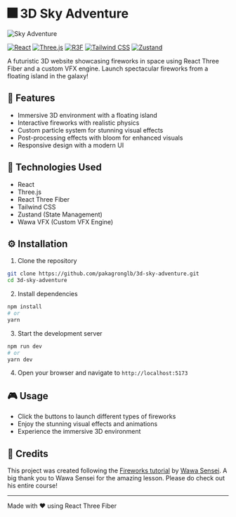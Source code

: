 # 🎆 3D Sky Adventure

![Sky Adventure](https://github.com/user-attachments/assets/bcfbcdbe-7787-4424-bab8-76e114d2a2e3)

[![React](https://img.shields.io/badge/React-20232A?style=for-the-badge&logo=react&logoColor=61DAFB)](https://reactjs.org/)
[![Three.js](https://img.shields.io/badge/Three.js-black?style=for-the-badge&logo=three.js&logoColor=white)](https://threejs.org/)
[![R3F](https://img.shields.io/badge/React_Three_Fiber-gray?style=for-the-badge&logo=three.js&logoColor=white)](https://docs.pmnd.rs/react-three-fiber/getting-started/introduction)
[![Tailwind CSS](https://img.shields.io/badge/Tailwind_CSS-38B2AC?style=for-the-badge&logo=tailwind-css&logoColor=white)](https://tailwindcss.com/)
[![Zustand](https://img.shields.io/badge/Zustand-gray?style=for-the-badge&logo=react&logoColor=white)](https://github.com/pmndrs/zustand)

A futuristic 3D website showcasing fireworks in space using React Three Fiber and a custom VFX engine. Launch spectacular fireworks from a floating island in the galaxy!

## 🚀 Features

- Immersive 3D environment with a floating island
- Interactive fireworks with realistic physics
- Custom particle system for stunning visual effects
- Post-processing effects with bloom for enhanced visuals
- Responsive design with a modern UI


## 🔧 Technologies Used

- React
- Three.js
- React Three Fiber
- Tailwind CSS
- Zustand (State Management)
- Wawa VFX (Custom VFX Engine)

## ⚙️ Installation

1. Clone the repository
```bash
git clone https://github.com/pakagronglb/3d-sky-adventure.git
cd 3d-sky-adventure
```

2. Install dependencies
```bash
npm install
# or
yarn
```

3. Start the development server
```bash
npm run dev
# or
yarn dev
```

4. Open your browser and navigate to `http://localhost:5173`

## 🎮 Usage

- Click the buttons to launch different types of fireworks
- Enjoy the stunning visual effects and animations
- Experience the immersive 3D environment

## 🙏 Credits

This project was created following the [Fireworks tutorial](https://wawasensei.dev/courses/react-three-fiber/lessons/fireworks) by [Wawa Sensei](https://wawasensei.dev/). A big thank you to Wawa Sensei for the amazing lesson. Please do check out his entire course!

---

Made with ❤️ using React Three Fiber
